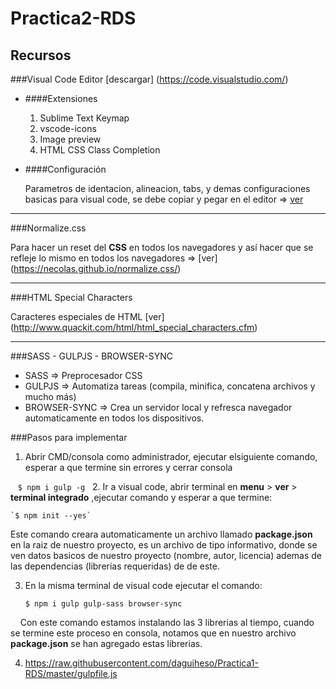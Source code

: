 # Practica2-RDS


## Recursos

###Visual Code Editor
  [descargar] (https://code.visualstudio.com/)

  - ####Extensiones 
  
    1. Sublime Text Keymap
    2. vscode-icons
    3. Image preview
    4. HTML CSS Class Completion

  - ####Configuración
   
      Parametros de identacion, alineacion, tabs, y demas configuraciones basicas para visual code, se debe copiar y pegar en el editor
 => [ver](https://gist.github.com/daguiheso/3324b6df821ecb4f73b5166a6fb816c0)
 
***

###Normalize.css 
  
  Para hacer un reset del **CSS** en todos los navegadores y así hacer que se refleje lo mismo en todos los navegadores => [ver] (https://necolas.github.io/normalize.css/)

***

###HTML Special Characters

  Caracteres especiales de HTML [ver] (http://www.quackit.com/html/html_special_characters.cfm)
  
***

###SASS - GULPJS - BROWSER-SYNC

* SASS => Preprocesador CSS
* GULPJS => Automatiza tareas (compila, minifica, concatena archivos y mucho más)
* BROWSER-SYNC => Crea un servidor local y refresca navegador automaticamente en todos los dispositivos.

###Pasos para implementar

1. Abrir CMD/consola como administrador, ejecutar elsiguiente comando, esperar a que termine sin errores y cerrar consola
    
    `$ npm i gulp -g` 
   
2. Ir a visual code, abrir terminal en **menu** > **ver** > **terminal integrado** ,ejecutar comando y esperar a que termine:

    `$ npm init --yes`
    
   Este comando creara automaticamente un archivo llamado **package.json** en la raiz de nuestro proyecto, es un archivo de tipo informativo, donde se ven datos basicos de nuestro proyecto (nombre, autor, licencia) ademas de las dependencias (librerias requeridas) de de este.
    
3. En la misma terminal de visual code ejecutar el comando:

    `$ npm i gulp gulp-sass browser-sync`
    
    
   Con este comando estamos instalando las 3 librerias al tiempo, cuando se termine este proceso en consola, notamos que en nuestro archivo **package.json** se han agregado estas librerias.


4. https://raw.githubusercontent.com/daguiheso/Practica1-RDS/master/gulpfile.js
